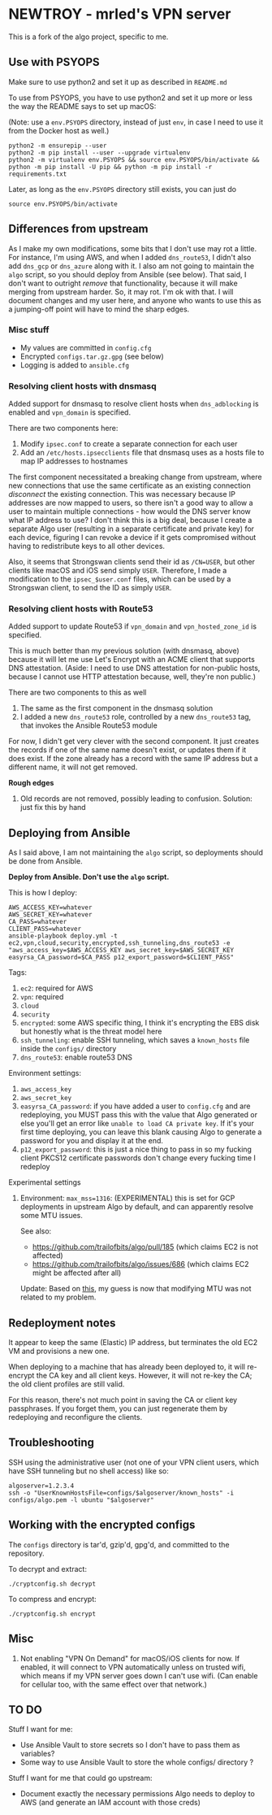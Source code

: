 # NEWTROY - mrled's VPN server

This is a fork of the algo project, specific to me.

## Use with PSYOPS

Make sure to use python2 and set it up as described in `README.md`

To use from PSYOPS, you have to use python2 and set it up more or less the way the README says to set up macOS:

(Note: use a `env.PSYOPS` directory, instead of just `env`, in case I need to use it from the Docker host as well.)

    python2 -m ensurepip --user
    python2 -m pip install --user --upgrade virtualenv
    python2 -m virtualenv env.PSYOPS && source env.PSYOPS/bin/activate && python -m pip install -U pip && python -m pip install -r requirements.txt

Later, as long as the `env.PSYOPS` directory still exists, you can just do

    source env.PSYOPS/bin/activate

## Differences from upstream

As I make my own modifications, some bits that I don't use may rot a little.
For instance, I'm using AWS, and when I added `dns_route53`, I didn't also add `dns_gcp` or `dns_azure` along with it.
I also am not going to maintain the `algo` script, so you should deploy from Ansible (see below).
That said, I don't want to outright _remove_ that functionality, because it will make merging from upstream harder.
So, it may rot. I'm ok with that.
I will document changes and my user here, and anyone who wants to use this as a jumping-off point will have to mind the sharp edges.

### Misc stuff

- My values are committed in `config.cfg`
- Encrypted `configs.tar.gz.gpg` (see below)
- Logging is added to `ansible.cfg`

### Resolving client hosts with dnsmasq

Added support for dnsmasq to resolve client hosts when `dns_adblocking` is enabled and `vpn_domain` is specified.

There are two components here:

1. Modify `ipsec.conf` to create a separate connection for each user
2. Add an `/etc/hosts.ipsecclients` file that dnsmasq uses as a hosts file to map IP addresses to hostnames

The first component necessitated a breaking change from upstream,
where new connections that use the same certificate as an existing connection _disconnect_ the existing connection.
This was necessary because IP addresses are now mapped to users,
so there isn't a good way to allow a user to maintain multiple connections -
how would the DNS server know what IP address to use?
I don't think this is a big deal,
because I create a separate Algo user
(resulting in a separate certificate and private key)
for each device,
figuring I can revoke a device if it gets compromised
without having to redistribute keys to all other devices.

Also, it seems that Strongswan clients send their id as `/CN=USER`,
but other clients like macOS and iOS send simply `USER`.
Therefore, I made a modification to the `ipsec_$user.conf` files,
which can be used by a Strongswan client,
to send the ID as simply `USER`.

### Resolving client hosts with Route53

Added support to update Route53 if `vpn_domain` and `vpn_hosted_zone_id` is specified.

This is much better than my previous solution (with dnsmasq, above) because it will let me use Let's Encrypt with an ACME client that supports DNS attestation.
(Aside: I need to use DNS attestation for non-public hosts, because I cannot use HTTP attestation because, well, they're non public.)

There are two components to this as well

1. The same as the first component in the dnsmasq solution
2. I added a new `dns_route53` role, controlled by a new `dns_route53` tag, that invokes the Ansible Route53 module

For now, I didn't get very clever with the second component.
It just creates the records if one of the same name doesn't exist, or updates them if it does exist.
If the zone already has a record with the same IP address but a different name, it will not get removed.

**Rough edges**

1.  Old records are not removed, possibly leading to confusion.
    Solution: just fix this by hand

## Deploying from Ansible

As I said above, I am not maintaining the `algo` script, so deployments should be done from Ansible.

**Deploy from Ansible. Don't use the `algo` script.**

This is how I deploy:

    AWS_ACCESS_KEY=whatever
    AWS_SECRET_KEY=whatever
    CA_PASS=whatever
    CLIENT_PASS=whatever
    ansible-playbook deploy.yml -t ec2,vpn,cloud,security,encrypted,ssh_tunneling,dns_route53 -e "aws_access_key=$AWS_ACCESS_KEY aws_secret_key=$AWS_SECRET_KEY easyrsa_CA_password=$CA_PASS p12_export_password=$CLIENT_PASS"

Tags:

1. `ec2`: required for AWS
2. `vpn`: required
3. `cloud`
4. `security`
5. `encrypted`: some AWS specific thing, I think it's encrypting the EBS disk but honestly what is the threat model here
6. `ssh_tunneling`: enable SSH tunneling, which saves a `known_hosts` file inside the `configs/` directory
7. `dns_route53`: enable route53 DNS

Environment settings:

1. `aws_access_key`
2. `aws_secret_key`
3. `easyrsa_CA_password`: if you have added a user to `config.cfg` and are redeploying, you MUST pass this with the value that Algo generated or else you'll get an error like `unable to load CA private key`. If it's your first time deploying, you can leave this blank causing Algo to generate a password for you and display it at the end.
4. `p12_export_password`: this is just a nice thing to pass in so my fucking client PKCS12 certificate passwords don't change every fucking time I redeploy

Experimental settings

1.  Environment: `max_mss=1316`: (EXPERIMENTAL) this is set for GCP deployments in upstream Algo by default, and can apparently resolve some MTU issues.

    See also:
     -   https://github.com/trailofbits/algo/pull/185 (which claims EC2 is not affected)
     -   https://github.com/trailofbits/algo/issues/686 (which claims EC2 might be affected after all)

    Update: Based on
    [this](https://trailofbits.github.io/algo/troubleshooting.html#various-websites-appear-to-be-offline-through-the-vpn),
    my guess is now that modifying MTU was not related to my problem.


## Redeployment notes

It appear to keep the same (Elastic) IP address, but terminates the old EC2 VM and provisions a new one.

When deploying to a machine that has already been deployed to, it will re-encrypt the CA key and all client keys. However, it will not re-key the CA; the old client profiles are still valid.

For this reason, there's not much point in saving the CA or client key passphrases. If you forget them, you can just regenerate them by redeploying and reconfigure the clients.

## Troubleshooting

SSH using the administrative user (not one of your VPN client users, which have SSH tunneling but no shell access) like so:

    algoserver=1.2.3.4
    ssh -o "UserKnownHostsFile=configs/$algoserver/known_hosts" -i configs/algo.pem -l ubuntu "$algoserver"

## Working with the encrypted configs

The `configs` directory is tar'd, gzip'd, gpg'd, and committed to the repository.

To decrypt and extract:

    ./cryptconfig.sh decrypt

To compress and encrypt:

    ./cryptconfig.sh encrypt

## Misc

1. Not enabling "VPN On Demand" for macOS/iOS clients for now. If enabled, it will connect to VPN automatically unless on trusted wifi, which means if my VPN server goes down I can't use wifi. (Can enable for cellular too, with the same effect over that network.)

## TO DO

Stuff I want for me:

 -  Use Ansible Vault to store secrets so I don't have to pass them as variables?
 -  Some way to use Ansible Vault to store the whole configs/ directory ?

Stuff I want for me that could go upstream:

 -  Document exactly the necessary permissions Algo needs to deploy to AWS
    (and generate an IAM account with those creds)